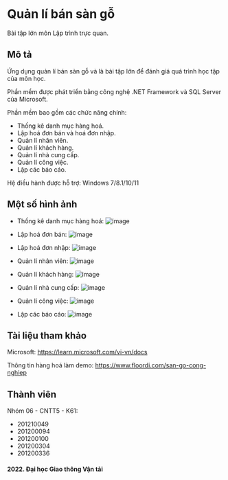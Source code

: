 # Quản lí bán sàn gỗ
Bài tập lớn môn Lập trình trực quan.

## Mô tả
Ứng dụng quản lí bán sàn gỗ và là bài tập lớn để đánh giá quá trình học tập của môn học.

Phần mềm được phát triển bằng công nghệ .NET Framework và SQL Server của Microsoft.

Phần mềm bao gồm các chức năng chính:

  * Thống kê danh mục hàng hoá.
  * Lập hoá đơn bán và hoá đơn nhập.
  * Quản lí nhân viên.
  * Quản lí khách hàng.
  * Quản lí nhà cung cấp.
  * Quản lí công việc.
  * Lập các báo cáo.
  
Hệ điều hành được hỗ trợ: Windows 7/8.1/10/11

## Một số hình ảnh
  * Thống kê danh mục hàng hoá:
  ![image](https://user-images.githubusercontent.com/85392867/203989136-732364be-a19f-42be-8b50-dab1e41bf1b4.png)
  
  * Lập hoá đơn bán:
  ![image](https://user-images.githubusercontent.com/85392867/203989216-a1c54ad1-a3fa-4a0e-ad61-021975c56b2b.png)
  
  * Lập hoá đơn nhập:
  ![image](https://user-images.githubusercontent.com/85392867/203989264-710672be-acb9-4ee1-b9f7-051ce623e2c0.png)
  
  * Quản lí nhân viên:
  ![image](https://user-images.githubusercontent.com/85392867/203989406-be76612c-8e1c-4539-be1d-7cb38a137940.png)

  * Quản lí khách hàng:
  ![image](https://user-images.githubusercontent.com/85392867/203989455-76a99a5d-e302-4f3c-a34a-83efc814bd50.png)

  * Quản lí nhà cung cấp:
  ![image](https://user-images.githubusercontent.com/85392867/203989500-a17932c0-a82a-4393-943b-0beed80d5412.png)

  * Quản lí công việc:
  ![image](https://user-images.githubusercontent.com/85392867/203989522-e6391e6d-6367-4c23-a36a-46971ce1c37b.png)

  * Lập các báo cáo:
  ![image](https://user-images.githubusercontent.com/85392867/203989644-27c98a40-0a24-4d0c-a208-9c93b13c21f3.png)

## Tài liệu tham khảo
Microsoft: https://learn.microsoft.com/vi-vn/docs

Thông tin hàng hoá làm demo: https://www.floordi.com/san-go-cong-nghiep

## Thành viên
Nhóm 06 - CNTT5 - K61:

  * 201210049
  * 201200094
  * 201200100
  * 201200304
  * 201200336

#### 2022. Đại học Giao thông Vận tải
